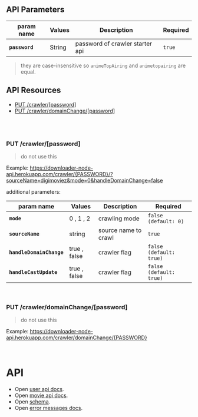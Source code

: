 ## API Parameters

| param name     | Values | Description                     | Required |
|----------------|--------|---------------------------------|----------|
| **`password`** | String | password of crawler starter api | `true`   |

> they are case-insensitive so `animeTopAiring` and `animetopairing` are equal.

## API Resources

- [PUT /crawler/[password]](#put-crawlerpassword)
- [PUT /crawler/domainChange/[password]](#put-crawlerdomainchangepassword)

<br />
<br />

### PUT /crawler/[password]

> do not use this

Example: https://downloader-node-api.herokuapp.com/crawler/{PASSWORD}/?sourceName=digimoviez&mode=0&handleDomainChange=false

additional parameters:

| param name               | Values       | Description          | Required                |
|--------------------------|--------------|----------------------|-------------------------|
| **`mode`**               | 0 , 1 , 2    | crawling mode        | `false (default: 0)`    |
| **`sourceName`**         | string       | source name to crawl | `true`                  |
| **`handleDomainChange`** | true , false | crawler flag         | `false (default: true)` |
| **`handleCastUpdate`**   | true , false | crawler flag         | `false (default: true)` |

<br />

### PUT /crawler/domainChange/[password]

> do not use this

Example: https://downloader-node-api.herokuapp.com/crawler/domainChange/{PASSWORD}

<br />

# API
- Open [user api docs](API.USER.README.md).
- Open [movie api docs](API.MOVIES.README.md).
- Open [schema](SCHEMA.README.md).
- Open [error messages docs](ERRORMESSAGE.README.md).
